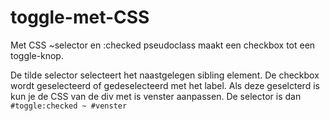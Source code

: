 # toggle-met-CSS
Met CSS ~selector en :checked pseudoclass maakt een checkbox tot een toggle-knop.

De tilde selector selecteert het naastgelegen sibling element.
De checkbox wordt geselecteerd of gedeselecteerd met het label.
Als deze geselcterd is kun je de CSS van de div met is venster aanpassen.
De selector is dan `#toggle:checked ~ #venster` 
